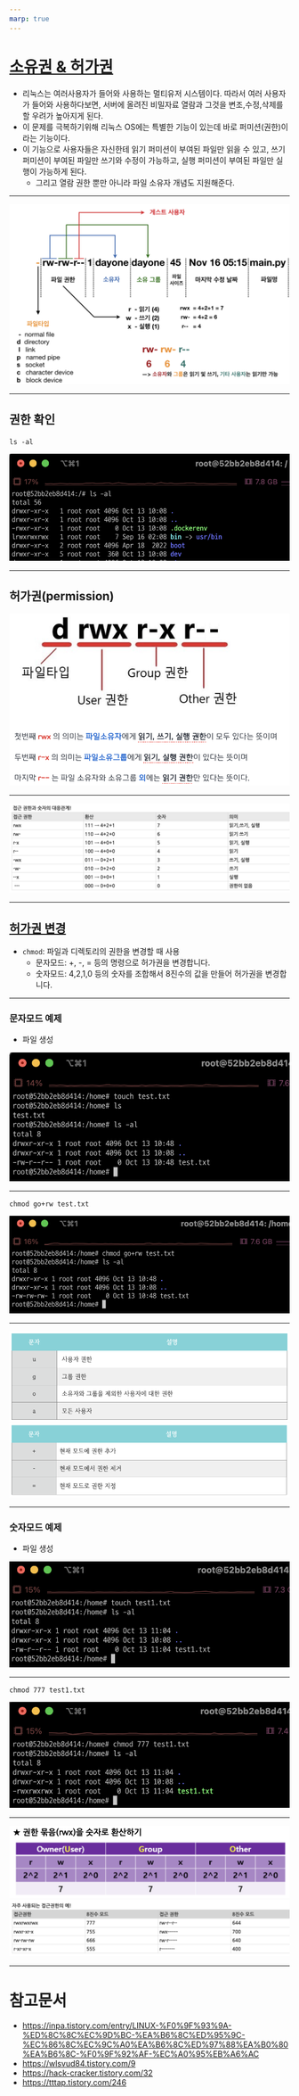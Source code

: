 ```yaml
---
marp: true
---
```

# [소유권 & 허가권](https://inpa.tistory.com/entry/LINUX-%F0%9F%93%9A-%ED%8C%8C%EC%9D%BC-%EA%B6%8C%ED%95%9C-%EC%86%8C%EC%9C%A0%EA%B6%8C%ED%97%88%EA%B0%80%EA%B6%8C-%F0%9F%92%AF-%EC%A0%95%EB%A6%AC) 
- 리눅스는 여러사용자가 들어와 사용하는 멀티유저 시스템이다. 따라서 여러 사용자가 들어와 사용하다보면, 서버에 올려진 비밀자료 열람과 그것을 변조,수정,삭제를 할 우려가 높아지게 된다.
- 이 문제를 극복하기위해 리눅스 OS에는 특별한 기능이 있는데 바로 퍼미션(권한)이라는 기능이다.
- 이 기능으로 사용자들은 자신한테 읽기 퍼미션이 부여된 파일만 읽을 수 있고, 쓰기 퍼미션이 부여된 파일만 쓰기와 수정이 가능하고, 실행 퍼미션이 부여된 파일만 실행이 가능하게 된다. 
  - 그리고 열람 권한 뿐만 아니라 파일 소유자 개념도 지원해준다.

---
![Alt text](./img/permission/image.png)

---
## 권한 확인 
```shell
ls -al
```
![Alt text](./img/permission/image-1.png)

---
## 허가권(permission)
![Alt text](./img/permission/image-6.png)

---
![Alt text](./img/permission/image-4.png)

---
## [허가권 변경](https://tttap.tistory.com/246)
- `chmod`: 파일과 디렉토리의 권한을 변경할 때 사용 
  - 문자모드: +, -, = 등의 명령으로 허가권을 변경합니다.
  - 숫자모드: 4,2,1,0 등의 숫자를 조합해서 8진수의 값을 만들어 허가권을 변경합니다.

---
### 문자모드 예제 
- 파일 생성 

![Alt text](./img/permission/image-7.png)

---
```shell
chmod go+rw test.txt
```
![Alt text](./img/permission/image-8.png)

---
![Alt text](./img/permission/image-10.png)
![Alt text](./img/permission/image-11.png)

---
### 숫자모드 예제 
- 파일 생성 

![Alt text](./img/permission/image-12.png)

---
```shell
chmod 777 test1.txt
```
![Alt text](./img/permission/image-13.png)

---
![Alt text](./img/permission/image-3.png)
![Alt text](./img/permission/image-5.png)

---
# 참고문서 
- https://inpa.tistory.com/entry/LINUX-%F0%9F%93%9A-%ED%8C%8C%EC%9D%BC-%EA%B6%8C%ED%95%9C-%EC%86%8C%EC%9C%A0%EA%B6%8C%ED%97%88%EA%B0%80%EA%B6%8C-%F0%9F%92%AF-%EC%A0%95%EB%A6%AC
- https://wlsvud84.tistory.com/9
- https://hack-cracker.tistory.com/32
- https://tttap.tistory.com/246 
